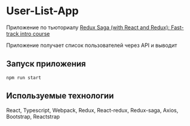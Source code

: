# User-List-App

Приложение по тьюториалу [Redux Saga (with React and Redux): Fast-track intro course](https://www.udemy.com/course/redux-saga/)

Приложение получает список пользователей через API и выводит

## Запуск приложения

```
npm run start
```

## Используемые технологии

React, Typescript, Webpack, Redux, React-redux, Redux-saga, Axios, Bootstrap, Reactstrap
